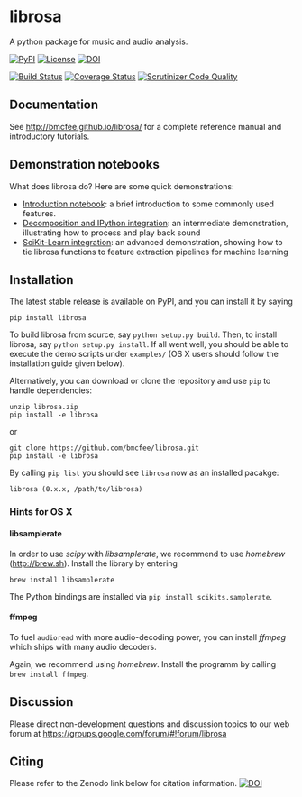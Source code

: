 librosa
=======
A python package for music and audio analysis.  

[![PyPI](https://img.shields.io/pypi/v/librosa.svg)](https://pypi.python.org/pypi/librosa)
[![License](https://img.shields.io/pypi/l/librosa.svg)](https://github.com/bmcfee/librosa/blob/master/LICENSE.md)
[![DOI](https://zenodo.org/badge/doi/10.5281/zenodo.32193.svg)](http://dx.doi.org/10.5281/zenodo.32193)

[![Build Status](https://travis-ci.org/bmcfee/librosa.png?branch=master)](http://travis-ci.org/bmcfee/librosa?branch=master)
[![Coverage Status](https://coveralls.io/repos/bmcfee/librosa/badge.svg?branch=master)](https://coveralls.io/r/bmcfee/librosa?branch=master)
[![Scrutinizer Code Quality](https://scrutinizer-ci.com/g/bmcfee/librosa/badges/quality-score.png?b=master)](https://scrutinizer-ci.com/g/bmcfee/librosa/?branch=master)


Documentation
-------------
See http://bmcfee.github.io/librosa/ for a complete reference manual and introductory tutorials.


Demonstration notebooks
-----------------------
What does librosa do?  Here are some quick demonstrations:

* [Introduction notebook](http://nbviewer.ipython.org/github/bmcfee/librosa/blob/master/examples/LibROSA%20demo.ipynb): a brief introduction to some commonly used features.
* [Decomposition and IPython integration](http://nbviewer.ipython.org/github/bmcfee/librosa/blob/master/examples/LibROSA%20audio%20effects%20and%20playback.ipynb): an intermediate demonstration, illustrating how to process and play back sound
* [SciKit-Learn integration](http://nbviewer.ipython.org/github/bmcfee/librosa/blob/master/examples/LibROSA%20sklearn%20feature%20pipeline.ipynb): an advanced demonstration, showing how to tie librosa functions to feature extraction pipelines for machine learning


Installation
------------

The latest stable release is available on PyPI, and you can install it by saying 
```
pip install librosa
```

To build librosa from source, say `python setup.py build`.
Then, to install librosa, say `python setup.py install`.
If all went well, you should be able to execute the demo scripts under `examples/`
(OS X users should follow the installation guide given below).

Alternatively, you can download or clone the repository and use `pip` to handle dependencies:

```
unzip librosa.zip
pip install -e librosa
```
or
```
git clone https://github.com/bmcfee/librosa.git
pip install -e librosa
```

By calling `pip list` you should see `librosa` now as an installed pacakge:
```
librosa (0.x.x, /path/to/librosa)
```

### Hints for OS X

#### libsamplerate

In order to use *scipy* with *libsamplerate*, we recommend to use *homebrew* (http://brew.sh).
Install the library by entering
```
brew install libsamplerate
```

The Python bindings are installed via `pip install scikits.samplerate`.

#### ffmpeg

To fuel `audioread` with more audio-decoding power, you can install *ffmpeg* which
ships with many audio decoders.

Again, we recommend using *homebrew*. Install the programm by calling
`brew install ffmpeg`.

Discussion
----------

Please direct non-development questions and discussion topics to our web forum at 
https://groups.google.com/forum/#!forum/librosa 


Citing
------

Please refer to the Zenodo link below for citation information.
[![DOI](https://zenodo.org/badge/doi/10.5281/zenodo.32193.svg)](http://dx.doi.org/10.5281/zenodo.32193)
